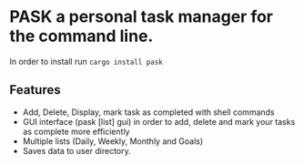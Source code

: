 # PASK a personal task manager for the command line.
In order to install run `cargo install pask` 

## Features
- Add, Delete, Display, mark task as completed with shell commands
- GUI interface (pask [list] gui) in order to add, delete and mark your tasks as complete more
  efficiently
- Multiple lists (Daily, Weekly, Monthly and Goals)
- Saves data to user directory.
